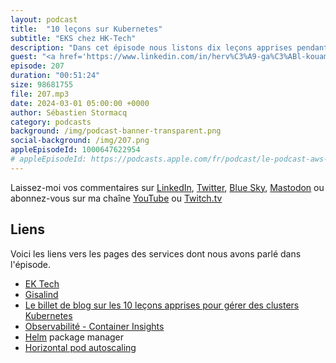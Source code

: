 ```yaml
---
layout: podcast
title:  "10 leçons sur Kubernetes"
subtitle: "EKS chez HK-Tech"
description: "Dans cet épisode nous listons dix leçons apprises pendant plus de trois années à gérer des clusters kubernetes à grande échelle."
guest: "<a href='https://www.linkedin.com/in/herv%C3%A9-ga%C3%ABl-kouamo-157633197/'>Hervé-Gaël Kouamo</a>, Responsable technique chez HK Tech"
episode: 207
duration: "00:51:24" 
size: 98681755
file: 207.mp3
date: 2024-03-01 05:00:00 +0000
author: Sébastien Stormacq
category: podcasts
background: /img/podcast-banner-transparent.png
social-background: /img/207.png
appleEpisodeId: 1000647622954
# appleEpisodeId: https://podcasts.apple.com/fr/podcast/le-podcast-aws-en-français/id1452118442
---
```


Laissez-moi vos commentaires sur [LinkedIn](https://www.linkedin.com/in/sebastienstormacq/), [Twitter](https://twitter.com/sebsto), [Blue Sky](https://bsky.app/profile/sebsto.bsky.social), [Mastodon](https://awscommunity.social/@sebsto) ou abonnez-vous sur ma chaîne [YouTube](https://www.youtube.com/sebsto) ou [Twitch.tv](https://www.twitch.tv/sebAWS)

## Liens

Voici les liens vers les pages des services dont nous avons parlé dans l'épisode.

- [EK Tech](https://thehktech.com/fr/index/)
- [Gisalind](https://www.gisalind.fr/)
- [Le billet de blog sur les 10 leçons apprises pour gérer des clusters Kubernetes](https://hervekhg.medium.com/3-years-managing-kubernetes-clusters-my-10-lessons-b565a5509f0e)
- [Observabilité - Container Insights](https://docs.aws.amazon.com/AmazonCloudWatch/latest/monitoring/ContainerInsights.html)
- [Helm](https://helm.sh/docs/) package manager
- [Horizontal pod autoscaling](https://kubernetes.io/docs/tasks/run-application/horizontal-pod-autoscale/)